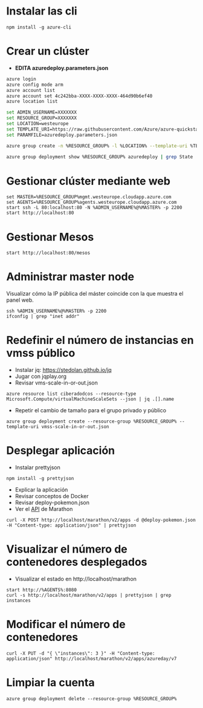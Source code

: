 # Instalar las cli

```
npm install -g azure-cli
```

# Crear un clúster

* **EDITA azuredeploy.parameters.json**

```bash
azure login
azure config mode arm
azure account list
azure account set 4c242bba-XXXX-XXXX-XXXX-464d90b6ef40
azure location list
``` 

```bash
set ADMIN_USERNAME=XXXXXXX
set RESOURCE_GROUP=XXXXXXX
set LOCATION=westeurope
set TEMPLATE_URI=https://raw.githubusercontent.com/Azure/azure-quickstart-templates/master/101-acs-dcos/azuredeploy.json
set PARAMFILE=azuredeploy.parameters.json

azure group create -n %RESOURCE_GROUP% -l %LOCATION% --template-uri %TEMPLATE_URI% -e %PARAMFILE%

azure group deployment show %RESOURCE_GROUP% azuredeploy | grep State
```

# Gestionar clúster mediante web

```
set MASTER=%RESOURCE_GROUP%mgmt.westeurope.cloudapp.azure.com
set AGENTS=%RESOURCE_GROUP%agents.westeurope.cloudapp.azure.com
start ssh -L 80:localhost:80 -N %ADMIN_USERNAME%@%MASTER% -p 2200 
start http://localhost:80
```

# Gestionar Mesos

```
start http://localhost:80/mesos
```

# Administrar master node

Visualizar cómo la IP pública del máster coincide con la que muestra el panel web.

```
ssh %ADMIN_USERNAME%@%MASTER% -p 2200
ifconfig | grep "inet addr"
```

# Redefinir el número de instancias en vmss público

* Instalar jq: https://stedolan.github.io/jq
* Jugar con jqplay.org
* Revisar vms-scale-in-or-out.json

```
azure resource list ciberadodcos --resource-type Microsoft.Compute/virtualMachineScaleSets --json | jq .[].name
``` 

* Repetir el cambio de tamaño para el grupo privado y público

```
azure group deployment create --resource-group %RESOURCE_GROUP% --template-uri vmss-scale-in-or-out.json
```

# Desplegar aplicación

* Instalar prettyjson

``` 
npm install -g prettyjson
```

* Explicar la aplicación
* Revisar conceptos de Docker
* Revisar deploy-pokemon.json
* Ver el [API](https://mesosphere.github.io/marathon/docs/rest-api.html) de Marathon

```
curl -X POST http://localhost/marathon/v2/apps -d @deploy-pokemon.json -H "Content-type: application/json" | prettyjson
```

# Visualizar el número de contenedores desplegados

* Visualizar el estado en http://localhost/marathon

```
start http://%AGENTS%:8080
curl -s http://localhost/marathon/v2/apps | prettyjson | grep instances
```

# Modificar el número de contenedores

```
curl -X PUT -d "{ \"instances\": 3 }" -H "Content-type: application/json" http://localhost/marathon/v2/apps/azureday/v7
```

# Limpiar la cuenta

```
azure group deployment delete --resource-group %RESOURCE_GROUP%
``` 
 
 
 